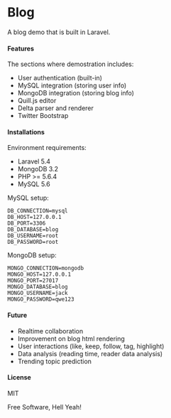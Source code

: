 # Blog

A blog demo that is built in Laravel.

#### Features
The sections where demostration includes:
  - User authentication (built-in)
  - MySQL integration (storing user info)
  - MongoDB integration (storing blog info)
  - Quill.js editor
  - Delta parser and renderer
  - Twitter Bootstrap

#### Installations
Environment requirements:
  * Laravel 5.4
  * MongoDB 3.2
  * PHP >= 5.6.4
  * MySQL 5.6

MySQL setup:
```
DB_CONNECTION=mysql
DB_HOST=127.0.0.1
DB_PORT=3306
DB_DATABASE=blog
DB_USERNAME=root
DB_PASSWORD=root
```
MongoDB setup:
```
MONGO_CONNECTION=mongodb
MONGO_HOST=127.0.0.1
MONGO_PORT=27017
MONGO_DATABASE=blog
MONGO_USERNAME=jack
MONGO_PASSWORD=qwe123
```

#### Future
  - Realtime collaboration
  - Improvement on blog html rendering
  - User interactions (like, keep, follow, tag, highlight)
  - Data analysis (reading time, reader data analysis)
  - Trending topic prediction

#### License
MIT

Free Software, Hell Yeah!
